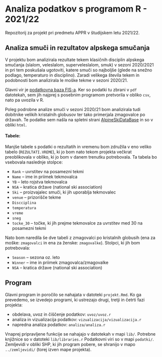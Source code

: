 # Analiza podatkov s programom R - 2021/22

Repozitorij za projekt pri predmetu APPR v študijskem letu 2021/22. 

## Analiza smuči in rezultatov alpskega smučanja

V projektu bom analizirala rezultate tekem klasičnih disciplin alpskega smučanja (slalom, veleslalom, superveleslalom, smuk) v sezoni 2020/2021 in pri tem poskušala ugotoviti, katere smuči so najboljše (glede na snežno podlago, temperaturo in disciplino). Zaradi velikega števila tekem in podobnosti bom analizirala le moške tekme v sezoni 2020/21.

Glavni vir je [podatkovna baza FIS-a](https://www.fis-ski.com/DB/alpine-skiing/calendar-results.html?eventselection=results&place=&sectorcode=AL&seasoncode=2021&categorycode=WC&disciplinecode=&gendercode=M&racedate=&racecodex=&nationcode=&seasonmonth=X-2021&saveselection=-1&seasonselection=). Ker so podatki tu zbrani v `pdf` datotekah, sem jih najprej s posebnim programom pretvorila v obliko `csv`, nato pa uvozila v R.

Poleg podrobne analize smuči v sezoni 2020/21 bom analizirala tudi dobitnike velikih kristalnih globusov ter tako primerjala zmagovalce po državah. Te podatke sem našla na spletni strani [AlpineSkiDataBase](https://ski-db.com/db/stats/overall_m_gc.php) in so v obliki `html`.

#### Tabele:
Manjše tabele s podatki o rezultatih in vremenu bom združila v eno veliko tabelo (`REZULTATI.VREME`), ki jo bom nato tekom projekta večkrat preoblikovala v obliko, ki jo bom v danem trenutku potrebovala. Ta tabela bo vsebovala naslednje stolpce:
* `Rank` – uvrstitev na posamezni tekmi
* `Name` – ime in priimek tekmovalca
* `YB` – leto rojstva tekmovalca
* `NSA` – kratica države (national ski association)
* `Ski` – proizvajalec smuči, ki jih uporablja tekmovalec
* `venue` – prizorišče tekme
* `Discciplina`
* `temperatura`
* `vreme`
* `sneg`
* `tocke_30` – točke, ki jih prejme tekmovalce za uvrstitev med 30 na posamezni tekmi 

Nato bom naredila še dve tabeli z zmagovalci po kristalnih globusih (ena za moške: `zmagovalci` in ena za ženske: `zmagovalke`). Stolpci, ki jih bom potrebovala:
* `Season` – sezona oz. leto
* `Winner` – ime in priimek zmagovalca/zmagovalke
* `NSA` – kratica države (national ski association)


## Program

Glavni program in poročilo se nahajata v datoteki `projekt.Rmd`.
Ko ga prevedemo, se izvedejo programi, ki ustrezajo drugi, tretji in četrti fazi projekta:

* obdelava, uvoz in čiščenje podatkov: `uvoz/uvoz.r`
* analiza in vizualizacija podatkov: `vizualizacija/vizualizacija.r`
* napredna analiza podatkov: `analiza/analiza.r`

Vnaprej pripravljene funkcije se nahajajo v datotekah v mapi `lib/`.
Potrebne knjižnice so v datoteki `lib/libraries.r`
Podatkovni viri so v mapi `podatki/`.
Zemljevidi v obliki SHP, ki jih program pobere,
se shranijo v mapo `../zemljevidi/` (torej izven mape projekta).
